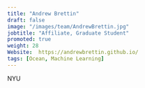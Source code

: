 ```yaml
---
title: "Andrew Brettin"
draft: false
image: "/images/team/AndrewBrettin.jpg"
jobtitle: "Affiliate, Graduate Student"
promoted: true
weight: 28
Website:  https://andrewbrettin.github.io/
tags: [Ocean, Machine Learning]
---
```



NYU
